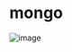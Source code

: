 # mongo


  ![image](https://github.com/Brayan-Hc11/mongo/assets/118775234/302e6ef5-5c8c-45b4-8fb6-741ec7c158c8)
